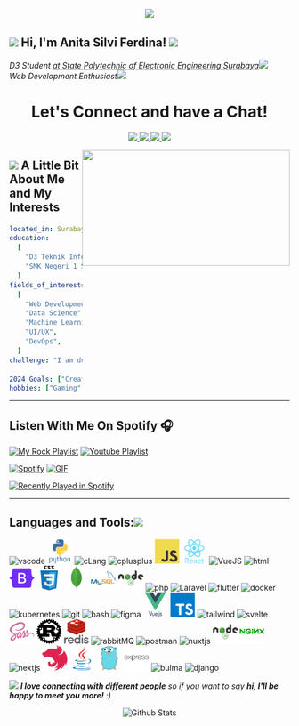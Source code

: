 <p align="center">
  <img src="https://capsule-render.vercel.app/api?type=waving&color=gradient&text=Hello!&height=100&section=header"/>
</p>

<h2><img src="https://media.giphy.com/media/12oufCB0MyZ1Go/giphy.gif" width="50"> Hi, I'm Anita Silvi Ferdina! <img src="https://media.giphy.com/media/mGcNjsfWAjY5AEZNw6/giphy.gif" width="50"></h2>
<p><em>D3 Student <a href="http://www.unb.br">at State Polytechnic of Electronic Engineering Surabaya</a><img src="https://media.giphy.com/media/fYSnHlufseco8Fh93Z/giphy.gif" width="30">
</br>
  Web Development Enthusiast<img src="https://media.giphy.com/media/WUlplcMpOCEmTGBtBW/giphy.gif" width="30"> 
</em></p>


<h1 align="center">
  Let's Connect and have a Chat!
</h1>

<p align="center">
<a href="https://anitasilvi.github.io/">
  <img height="50" src="https://user-images.githubusercontent.com/46517096/166972883-f5f1d88c-0246-4374-88ac-ded0f2cf0699.png"/>
</a>
<a href="https://www.linkedin.com/in/anitasilviferdina/">
  <img height="50" src="https://user-images.githubusercontent.com/46517096/166973395-19676cd8-f8ec-4abf-83ff-da8243505b82.png"/>
</a>
<a href="https://twitter.com/aniitasilvi/">
  <img height="50" src="https://user-images.githubusercontent.com/46517096/166974271-91dfa250-d70b-4cb9-8707-f1bda1b708c3.png"/>
</a>
<a href="https://www.instagram.com/aniitasilvi/">
  <img height="50" src="https://user-images.githubusercontent.com/46517096/166974368-9798f39f-1f46-499c-b14e-81f0a3f83a06.png"/>
</a>
</p>
<img src="https://i.imgur.com/KXx0cCx.gif" align="right" width="373.5px" height="208.5px">
<h2> <img src="https://media.giphy.com/media/VgCDAzcKvsR6OM0uWg/giphy.gif" width="50"> A Little Bit About Me and My Interests</h2>

```yaml
located_in: Surabaya, Jawa Timur
education:
  [
    "D3 Teknik Informatika",
    "SMK Negeri 1 Surabaya",
  ]
fields_of_interests:
  [
    "Web Development",
    "Data Science",
    "Machine Learning",
    "UI/UX",
    "DevOps",
  ]
challenge: "I am doing the #100DaysOfCode challenge focused on react and typescript"
  
2024 Goals: ["Create 25+ Projects and learn at least 5-10 new Technologies."]
hobbies: ["Gaming", "Cinema", "Reading"]
```
  
---  

## Listen With Me On Spotify 🎧

[![My Rock Playlist](https://img.shields.io/badge/My%20Rock%20Music%20Playlist-%231DB954.svg?&style=flat-square&logo=spotify&logoColor=white)](https://open.spotify.com/playlist/3w9KxGaNLAzUCmBWylXRKJ)
[![Youtube Playlist](https://img.shields.io/badge/Youtube%20Songs%20Playlist-%231DB954.svg?&style=flat-square&logo=spotify&logoColor=white)](https://open.spotify.com/playlist/6WWwkb3SOn7umVjuBaqBnn)

[![Spotify](https://novatorem-weld-ten.vercel.app/api/spotify)](https://open.spotify.com/user/3rpxiap4czveo8clwzcqaf68e) [<img alt="GIF" height="130px" src="https://media.giphy.com/media/6iG7AvqmLXgTvay1dq/giphy.gif">](https://open.spotify.com/user/3rpxiap4czveo8clwzcqaf68e)

[![Recently Played in Spotify](https://spotify-recently-played-readme.vercel.app/api?user=3rpxiap4czveo8clwzcqaf68e)](https://github.com/Anita%20Silvi%20Ferdina)

---
  
<h2>Languages and Tools:<img src="https://media.giphy.com/media/mGcNjsfWAjY5AEZNw6/giphy.gif" width="50"></h2></h2>
<p align="left">
<img src="https://cdn.jsdelivr.net/gh/devicons/devicon/icons/vscode/vscode-original.svg" alt="vscode" width="45" height="45"/>
<img src="https://raw.githubusercontent.com/devicons/devicon/master/icons/python/python-original-wordmark.svg" alt="python" width="45" height="45"/>
<img src="https://cdn.jsdelivr.net/gh/devicons/devicon/icons/c/c-original.svg" alt="cLang" width="45" height="45"/>
<img src="https://cdn.jsdelivr.net/gh/devicons/devicon/icons/cplusplus/cplusplus-original.svg" alt="cplusplus" width="45" height="45"/>
<img src="https://raw.githubusercontent.com/devicons/devicon/master/icons/javascript/javascript-original.svg" alt="javascript" width="45" height="45" />
<img src="https://raw.githubusercontent.com/devicons/devicon/master/icons/react/react-original-wordmark.svg" alt="react" width="45" height="45" />
<img src="https://cdn.jsdelivr.net/gh/devicons/devicon/icons/vuejs/vuejs-original-wordmark.svg" alt="VueJS" width="45" height="45"/>
<img src="https://cdn.jsdelivr.net/gh/devicons/devicon/icons/html5/html5-original.svg" alt="html" width="45" height="45"/>
<img src="https://raw.githubusercontent.com/devicons/devicon/master/icons/bootstrap/bootstrap-plain.svg" alt="bootstrap" width="45" height="45" />
<img src="https://raw.githubusercontent.com/devicons/devicon/master/icons/css3/css3-original-wordmark.svg" alt="css3" width="45" height="45" />
<img src="https://raw.githubusercontent.com/devicons/devicon/master/icons/mongodb/mongodb-original.svg" alt="mongodb" width="45" height="45" />
<img src="https://raw.githubusercontent.com/devicons/devicon/master/icons/mysql/mysql-original-wordmark.svg" alt="mysql" width="45" height="45" />
<img src="https://raw.githubusercontent.com/devicons/devicon/master/icons/nodejs/nodejs-original-wordmark.svg" alt="nodejs" width="45" height="45" />
<img src="https://cdn.jsdelivr.net/gh/devicons/devicon/icons/php/php-original.svg" alt="php" width="45" height="45"/>
<img src="https://cdn.jsdelivr.net/gh/devicons/devicon/icons/laravel/laravel-plain-wordmark.svg" alt="Laravel" width="45" height="45"/>
<img src="https://cdn.jsdelivr.net/gh/devicons/devicon/icons/flutter/flutter-original.svg" alt="flutter" width="45" height="45"/>
<img src="https://cdn.jsdelivr.net/gh/devicons/devicon/icons/docker/docker-original.svg" alt="docker" width="45" height="45"/>
<img src="https://cdn.jsdelivr.net/gh/devicons/devicon/icons/kubernetes/kubernetes-plain.svg" alt="kubernetes" width="45" height="45"/>    
<img src="https://cdn.jsdelivr.net/gh/devicons/devicon/icons/git/git-original.svg" alt="git" width="45" height="45"/>
<img src="https://cdn.jsdelivr.net/gh/devicons/devicon/icons/bash/bash-original.svg" alt="bash" width="45" height="45"/>
<img src="https://cdn.jsdelivr.net/gh/devicons/devicon/icons/figma/figma-original.svg" alt="figma" width="45" height="45"/>   
<img src="https://raw.githubusercontent.com/devicons/devicon/master/icons/vuejs/vuejs-original-wordmark.svg" alt="vuejs" width="45" height="45"/>
<img src="https://raw.githubusercontent.com/devicons/devicon/master/icons/typescript/typescript-original.svg" alt="typescript" width="45" height="45"/>
<img src="https://www.vectorlogo.zone/logos/tailwindcss/tailwindcss-icon.svg" alt="tailwind" width="45" height="45"/>
<img src="https://upload.wikimedia.org/wikipedia/commons/1/1b/Svelte_Logo.svg" alt="svelte" width="45" height="45"/>
<img src="https://raw.githubusercontent.com/devicons/devicon/master/icons/sass/sass-original.svg" alt="sass" width="45" height="45"/>
<img src="https://raw.githubusercontent.com/devicons/devicon/master/icons/rust/rust-plain.svg" alt="rust" width="45" height="45"/>
<img src="https://raw.githubusercontent.com/devicons/devicon/master/icons/redis/redis-original-wordmark.svg" alt="redis" width="45" height="45"/>
<img src="https://www.vectorlogo.zone/logos/rabbitmq/rabbitmq-icon.svg" alt="rabbitMQ" width="45" height="45"/>
<img src="https://www.vectorlogo.zone/logos/getpostman/getpostman-icon.svg" alt="postman" width="45" height="45"/>
<img src="https://www.vectorlogo.zone/logos/nuxtjs/nuxtjs-icon.svg" alt="nuxtjs" width="40" height="45"/> 
<img src="https://raw.githubusercontent.com/devicons/devicon/master/icons/nodejs/nodejs-original-wordmark.svg" alt="nodejs" width="45" height="45"/> 
<img src="https://raw.githubusercontent.com/devicons/devicon/master/icons/nginx/nginx-original.svg" alt="nginx" width="45" height="45"/>
<img src="https://cdn.worldvectorlogo.com/logos/nextjs-2.svg" alt="nextjs" width="45" height="45"/>  
<img src="https://raw.githubusercontent.com/devicons/devicon/master/icons/nestjs/nestjs-plain.svg" alt="nestjs" width="45" height="45"/> 
<img src="https://raw.githubusercontent.com/devicons/devicon/master/icons/java/java-original.svg" alt="java" width="45" height="45"/> 
<img src="https://raw.githubusercontent.com/devicons/devicon/master/icons/go/go-original.svg" alt="go" width="45" height="45"/>
<img src="https://raw.githubusercontent.com/devicons/devicon/master/icons/express/express-original-wordmark.svg" alt="express" width="45" height="45"/> 
<img src="https://raw.githubusercontent.com/gilbarbara/logos/804dc257b59e144eaca5bc6ffd16949752c6f789/logos/bulma.svg" alt="bulma" width="45" height="45"/> 
<img src="https://cdn.worldvectorlogo.com/logos/django.svg" alt="django" width="45" height="45"/> 
</p>
<em><img src="https://media.giphy.com/media/LnQjpWaON8nhr21vNW/giphy.gif" width="60"> <b>I love connecting with different people</b> so if you want to say <b>hi, I'll be happy to meet you more!</b> :)</em>
<p align="center">
        <img src="https://raw.githubusercontent.com/mayhemantt/mayhemantt/Update/svg/Bottom.svg" alt="Github Stats" />
</p>
